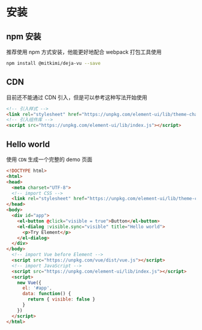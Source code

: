 # 安装

## npm 安装

推荐使用 npm 方式安装，他能更好地配合 webpack 打包工具使用

```bash
npm install @mitkimi/deja-vu --save
```

## CDN
目前还不能通过 CDN 引入，但是可以参考这种写法开始使用
```html
<!-- 引入样式 -->
<link rel="stylesheet" href="https://unpkg.com/element-ui/lib/theme-chalk/index.css">
<!-- 引入组件库 -->
<script src="https://unpkg.com/element-ui/lib/index.js"></script>
```

## Hello world

使用 `CDN` 生成一个完整的 demo 页面

```html
<!DOCTYPE html>
<html>
<head>
  <meta charset="UTF-8">
  <!-- import CSS -->
  <link rel="stylesheet" href="https://unpkg.com/element-ui/lib/theme-chalk/index.css">
</head>
<body>
  <div id="app">
    <el-button @click="visible = true">Button</el-button>
    <el-dialog :visible.sync="visible" title="Hello world">
      <p>Try Element</p>
    </el-dialog>
  </div>
</body>
  <!-- import Vue before Element -->
  <script src="https://unpkg.com/vue/dist/vue.js"></script>
  <!-- import JavaScript -->
  <script src="https://unpkg.com/element-ui/lib/index.js"></script>
  <script>
    new Vue({
      el: '#app',
      data: function() {
        return { visible: false }
      }
    })
  </script>
</html>
```